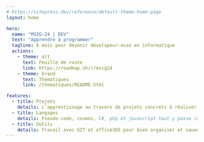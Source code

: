 ```yaml
---
# https://vitepress.dev/reference/default-theme-home-page
layout: home

hero:
  name: "MSIG-24 | DEV"
  text: "Apprendre à programmer"
  tagline: 6 mois pour devenir dévelopeur-euse en informatique
  actions:
    - theme: alt
      text: Feuille de route
      link: https://roadmap.sh/r/msig24
    - theme: brand
      text: Thématiques
      link: /thematiques/README.html

features:
  - title: Projets
    details: L’apprentissage au travers de projets concrets à réaliser
  - title: Langages
    details: Pseudo-code, cosmos, C#, php et javascript tout y passe (ou presque) !
  - title: Outils
    details: Travail avec GIT et office365 pour bien organiser et sauvegarder son travail
---
```



